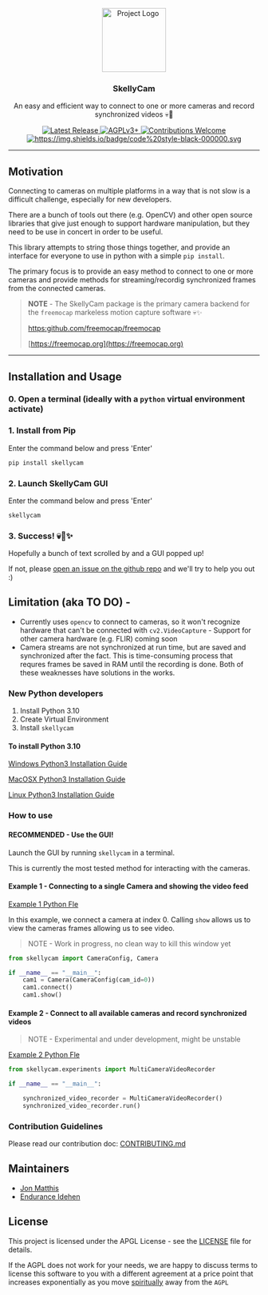 
<p align="center">
    <img src="skellycam/assets/logo/skelly-cam-logo.svg" height="128" alt="Project Logo">
</p>
<h3 align="center">SkellyCam</h3>
<p align="center"> An easy and efficient way to connect to one or more cameras and record synchronized videos 💀📸</p>
<p align="center">
    <a href="https://github.com/freemocap/fast-camera-capture/releases/latest">
        <img src="https://img.shields.io/github/release/freemocap/fast-camera-capture.svg" alt="Latest Release">
    </a>
    <a href="https://github.com/freemocap/fast-camera-capture/blob/main/LICENSE">
        <img src="https://img.shields.io/badge/license-AGPLv3+-blue.svg" alt="AGPLv3+">
    </a>
    <a href="https://github.com/freemocap/fast-camera-capture/issues">
        <img src="https://img.shields.io/badge/contributions-almost-ff69b4.svg" alt="Contributions Welcome">
    </a>
  <a href="https://github.com/psf/black">
    <img alt="https://img.shields.io/badge/code%20style-black-000000.svg" src="https://img.shields.io/badge/code%20style-black-000000.svg">
  </a>
</p>


---
## Motivation

Connecting to cameras on multiple platforms in a way that is not slow is a difficult challenge, especially for new developers.

There are a bunch of tools out there (e.g. OpenCV) and other open source libraries that give just enough to support hardware manipulation,
but they need to be use in concert in order to be useful.

This library attempts to string those things together, and provide an interface for everyone to use in python with a simple `pip install`.

The primary focus is to provide an easy method to connect to one or more cameras and provide methods for streaming/recordig synchronized frames from the connected cameras.



> **NOTE** - The SkellyCam package is the primary camera backend for the `freemocap` markeless motion capture software 💀✨
> 
> [https:github.com/freemocap/freemocap](https:github.com/freemocap/freemocap)
> 
>[https://freemocap.org](https://freemocap.org)

---
## Installation and Usage

### 0. Open a terminal (ideally with a `python` virtual environment activate) 

### 1. Install from Pip
Enter the command below and press 'Enter'
```bash
pip install skellycam
```

### 2. Launch SkellyCam GUI
Enter the command below and press 'Enter'
```bash
skellycam
```


### 3. Success! 💀📸✨
Hopefully a bunch of text scrolled by and a GUI popped up! 

If not, please [open an issue on the github repo](https://github.com/freemocap/skellycam/issues) and we'll try to help you out :) 


## Limitation (aka TO DO)  -
- Currently uses `opencv` to connect to cameras, so it won't recognize hardware that can't be connected with `cv2.VideoCapture` - Support for other camera hardware (e.g. FLIR) coming soon
- Camera streams are not synchronized at run time, but are saved and synchronized after the fact. This is time-consuming process that requres frames be saved in RAM until the recording is done. Both of these weaknesses have solutions in the works.

### New Python developers

1) Install Python 3.10
2) Create  Virtual Environment
3) Install `skellycam`

#### To install Python 3.10

[Windows Python3 Installation Guide](https://realpython.com/installing-python/#how-to-install-from-the-full-installer)

[MacOSX Python3 Installation Guide](https://realpython.com/installing-python/#step-1-download-the-official-installer)

[Linux Python3 Installation Guide](https://computingforgeeks.com/how-to-install-python-on-ubuntu-linux-system/)

### How to use

#### RECOMMENDED -  Use the GUI!

Launch the GUI by running `skellycam` in a terminal. 

This is currently the most tested method for interacting with the cameras.


#### Example 1 - Connecting to a single Camera and showing the video feed

[Example 1 Python Fle](skellycam/examples/example1_single_camera_connection.py)

In this example, we connect a camera at index 0. Calling `show` allows us to view the cameras frames allowing us
to see video.

> NOTE - Work in progress, no clean way to kill this window yet

```python
from skellycam import CameraConfig, Camera

if __name__ == "__main__":
    cam1 = Camera(CameraConfig(cam_id=0))
    cam1.connect()
    cam1.show()
```


#### Example 2 - Connect to all available cameras and record synchronized videos

> NOTE - Experimental and under development, might be unstable
 
[Example 2 Python Fle](skellycam/examples/example1_single_camera_connection.py)
```python
from skellycam.experiments import MultiCameraVideoRecorder

if __name__ == "__main__":

    synchronized_video_recorder = MultiCameraVideoRecorder()
    synchronized_video_recorder.run()

```

### Contribution Guidelines

Please read our contribution doc: [CONTRIBUTING.md](CONTRIBUTING.md)

## Maintainers

* [Jon Matthis](https://github.com/jonmatthis)
* [Endurance Idehen](https://github.com/endurance)

## License
This project is licensed under the APGL License - see the [LICENSE](LICENSE) file for details.

If the AGPL does not work for your needs, we are happy to discuss terms to license this software to you with a different agreement at a price point that  increases exponentially as you move [spiritually](https://www.gnu.org/philosophy/open-source-misses-the-point.en.html) away from the `AGPL`
